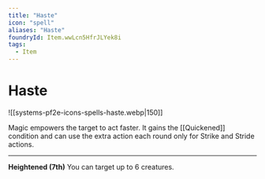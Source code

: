 ```yaml
---
title: "Haste"
icon: "spell"
aliases: "Haste"
foundryId: Item.wwLcn5HfrJLYek8i
tags:
  - Item
---
```


# Haste
![[systems-pf2e-icons-spells-haste.webp|150]]

Magic empowers the target to act faster. It gains the [[Quickened]] condition and can use the extra action each round only for Strike and Stride actions.

* * *

**Heightened (7th)** You can target up to 6 creatures.


